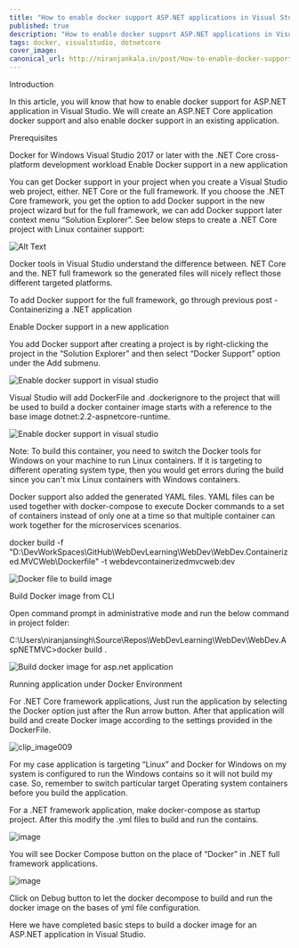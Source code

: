 ```yaml
---
title: "How to enable docker support ASP.NET applications in Visual Studio"
published: true
description: "How to enable docker support ASP.NET applications in Visual Studio"
tags: docker, visualstudio, dotnetcore
cover_image: 
canonical_url: http://niranjankala.in/post/How-to-enable-docker-support-ASPNET-applications-in-Visual-Studio
---
```


Introduction

In this article, you will know that how to enable docker support for ASP.NET application in Visual Studio. We will create an ASP.NET Core application docker support and also enable docker support in an existing application.

Prerequisites

Docker for Windows
Visual Studio 2017 or later with the .NET Core cross-platform development workload
Enable Docker support in a new application

You can get Docker support in your project when you create a Visual Studio web project, either. NET Core or the full framework. If you choose the .NET Core framework, you get the option to add Docker support in the new project wizard but for the full framework, we can add Docker support later context menu “Solution Explorer”. See below steps to create a .NET Core project with Linux container support:

![Alt Text](https://lh3.googleusercontent.com/-3fktFlZe1ls/XEodRn7XtsI/AAAAAAAABro/752MAL86VKwwC4BhYjIbgQ8VjG-kikcsgCHMYCw/clip_image001_thumb1?imgmax=800)

Docker tools in Visual Studio understand the difference between. NET Core and the. NET full framework so the generated files will nicely reflect those different targeted platforms.

To add Docker support for the full framework, go through previous post - Containerizing a .NET application

Enable Docker support in a new application

You add Docker support after creating a project is by right-clicking the project in the “Solution Explorer” and then select “Docker Support” option under the Add submenu.

![Enable docker support in visual studio](https://lh3.googleusercontent.com/-KioN8jDs-Bs/XEodUOHruII/AAAAAAAABrw/eKw06MrlthEd8dDn_sgouRfBM15SGCSZgCHMYCw/clip_image003_thumb6?imgmax=800)

Visual Studio will add DockerFile and .dockerignore to the project that will be used to build a docker container image starts with a reference to the base image dotnet:2.2-aspnetcore-runtime.

![Enable docker support in visual studio](https://lh3.googleusercontent.com/-Iscki3i_kmo/XEodWV8Es3I/AAAAAAAABr4/nFW2l9Gs5nk1GbWJYHF2XabGNm28Du02gCHMYCw/clip_image005_thumb2?imgmax=800)

Note: To build this container, you need to switch the Docker tools for Windows on your machine to run Linux containers. If it is targeting to different operating system type, then you would get errors during the build since you can't mix Linux containers with Windows containers.

Docker support also added the generated YAML files. YAML files can be used together with docker-compose to execute Docker commands to a set of containers instead of only one at a time so that multiple container can work together for the microservices scenarios.

docker build -f "D:\DevWorkSpaces\GitHub\WebDevLearning\WebDev\WebDev.Containerized.MVCWeb\Dockerfile" -t webdevcontainerizedmvcweb:dev

![Docker file to build image](https://lh3.googleusercontent.com/-ApaPR9s2eCo/XEodZcO_EGI/AAAAAAAABsA/sWwh_p8c-FYfr8bEex-efG7fa-lOo7FegCHMYCw/clip_image007_thumb4?imgmax=800)

Build Docker image from CLI

Open command prompt in administrative mode and run the below command  in project folder:

C:\Users\niranjansingh\Source\Repos\WebDevLearning\WebDev\WebDev.AspNETMVC>docker build .

![Build docker image for asp.net application](https://lh3.googleusercontent.com/-OjImm3L9gbw/XEojAc4R5YI/AAAAAAAABs4/UoMxABnoZ8E8LXvKog_0g26ZOqBsNcJkgCHMYCw/clip_image001_thumb%255B10%255D?imgmax=800clip_image001)

Running application under Docker Environment

For .NET Core framework applications, Just run the application by selecting the Docker option just after the Run arrow button. After that application will build and create Docker image according to the settings provided in the DockerFile.

![clip_image009](https://lh3.googleusercontent.com/-k4_RQaLP1qE/XEodb5Ud6XI/AAAAAAAABsI/r_H1BubyMwk7j4eqb1kilZwitrqT60iWQCHMYCw/clip_image009_thumb3?imgmax=800)

For my case application is targeting “Linux” and Docker for Windows on my system is configured to run the Windows contains so it will not build my case. So, remember to switch particular target Operating system containers before you build the application.

For a .NET framework application, make docker-compose as startup project. After this modify the .yml files to build and run the contains.

![image](https://lh3.googleusercontent.com/-GfTEhGwRzOo/XEodeMCJYBI/AAAAAAAABsQ/_VU7OvEGu2EBs9p8lFqIhaVidQ3Hm0ijwCHMYCw/image_thumb11?imgmax=800)

You will see Docker Compose button on the place of “Docker” in .NET full framework applications.

![image](https://lh3.googleusercontent.com/-jYQFOKHu0To/XEodgyZCXWI/AAAAAAAABsY/CNPqzWh4MDEpsor6hKW48XKt1h81lXTlwCHMYCw/image_thumb16?imgmax=800)

Click on Debug button to let the docker decompose to build and run the docker image on the bases of yml file configuration.

Here we have completed basic steps to build a docker image for an ASP.NET application in Visual Studio.
